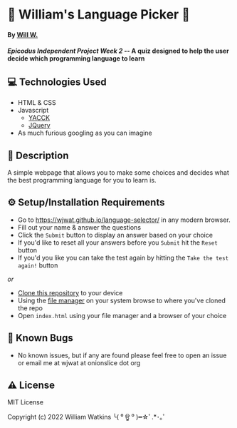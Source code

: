 # :tada: William's Language Picker :tada:

#### By [Will W.](https://wjwat.com/)

#### _Epicodus Independent Project Week 2_ -- A quiz designed to help the user decide which programming language to learn

## :computer: Technologies Used

* HTML & CSS
* Javascript
  - [YACCK](https://sphars.github.io/yacck/)
  - [JQuery](https://jquery.com/)
* As much furious googling as you can imagine

## :memo: Description

A simple webpage that allows you to make some choices and decides what the best programming language for you to learn is.

## :gear: Setup/Installation Requirements

- Go to https://wjwat.github.io/language-selector/ in any modern browser.
- Fill out your name & answer the questions
- Click the `Submit` button to display an answer based on your choice
- If you'd like to reset all your answers before you `Submit` hit the `Reset` button
- If you'd you like you can take the test again by hitting the `Take the test again!` button

*or*

- [Clone this repository](https://docs.github.com/en/repositories/creating-and-managing-repositories/cloning-a-repository) to your device
- Using the [file manager](https://www.lifewire.com/what-is-a-file-manager-4589189) on your system browse to where you've cloned the repo
- Open `index.html` using your file manager and a browser of your choice

## :lady_beetle: Known Bugs

* No known issues, but if any are found please feel free to open an issue or email me at wjwat at onionslice dot org

## :warning: License

MIT License

Copyright (c) 2022 William Watkins ╰( ⁰ ਊ ⁰ )━☆ﾟ.*･｡ﾟ
